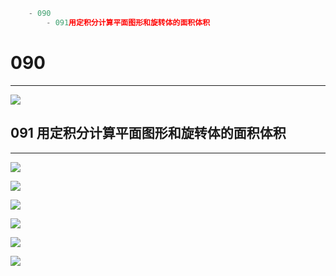 ```javascript
	- 090
		- 091用定积分计算平面图形和旋转体的面积体积
```

# 090

---

![](https://bu.dusays.com/2023/09/13/650159065f9ab.png)

## 091 用定积分计算平面图形和旋转体的面积体积

---

![](https://bu.dusays.com/2023/09/13/65015910564a5.png)

![](https://bu.dusays.com/2023/09/13/65015911977aa.png)

![](https://bu.dusays.com/2023/09/13/65015912c86e1.png)

![](https://bu.dusays.com/2023/09/13/6501591413987.png)

![](https://bu.dusays.com/2023/09/13/65015915464c7.png)

![](https://bu.dusays.com/2023/09/13/650159168a658.png)
